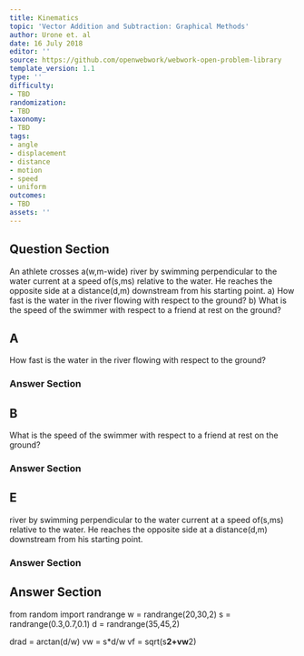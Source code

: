 ```yaml
---
title: Kinematics
topic: 'Vector Addition and Subtraction: Graphical Methods'
author: Urone et. al
date: 16 July 2018
editor: ''
source: https://github.com/openwebwork/webwork-open-problem-library
template_version: 1.1
type: ''
difficulty:
- TBD
randomization:
- TBD
taxonomy:
- TBD
tags:
- angle
- displacement
- distance
- motion
- speed
- uniform
outcomes:
- TBD
assets: ''
---
```


## Question Section 

An athlete crosses a(w,m-wide) river by swimming perpendicular to the water current at a speed of(s,ms) relative to the water. He reaches the opposite side at a distance(d,m) downstream from his starting point.
a) How fast is the water in the river flowing with respect to the ground?
b) What is the speed of the swimmer with respect to a friend at rest on the ground?

## A
How fast is the water in the river flowing with respect to the ground?
### Answer Section
## B
What is the speed of the swimmer with respect to a friend at rest on the ground?
### Answer Section
## E
river by swimming perpendicular to the water current at a speed of(s,ms) relative to the water. He reaches the opposite side at a distance(d,m) downstream from his starting point.
### Answer Section


## Answer Section

from random import randrange
w = randrange(20,30,2)
s = randrange(0.3,0.7,0.1)
d = randrange(35,45,2)

drad = arctan(d/w)
vw = s*d/w
vf = sqrt(s**2+vw**2)